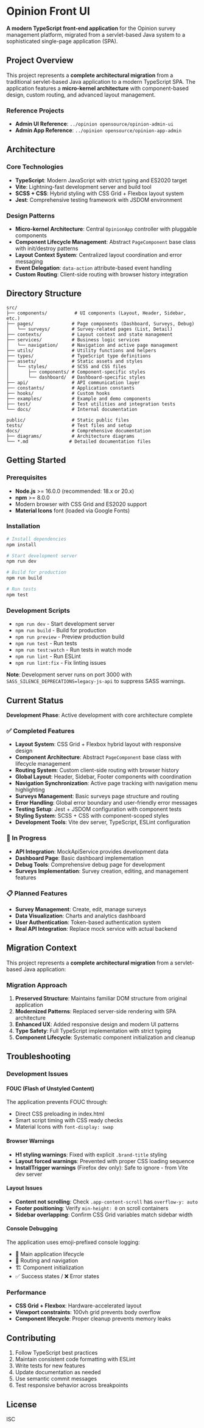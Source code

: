 # Opinion Front UI

**A modern TypeScript front-end application** for the Opinion survey management platform, migrated from a servlet-based Java system to a sophisticated single-page application (SPA).

## Project Overview

This project represents a **complete architectural migration** from a traditional servlet-based Java application to a modern TypeScript SPA. The application features a **micro-kernel architecture** with component-based design, custom routing, and advanced layout management.

### Reference Projects

- **Admin UI Reference**: `../opinion opensource/opinion-admin-ui`
- **Admin App Reference**: `../opinion opensource/opinion-app-admin`

## Architecture

### Core Technologies
- **TypeScript**: Modern JavaScript with strict typing and ES2020 target
- **Vite**: Lightning-fast development server and build tool
- **SCSS + CSS**: Hybrid styling with CSS Grid + Flexbox layout system
- **Jest**: Comprehensive testing framework with JSDOM environment

### Design Patterns
- **Micro-kernel Architecture**: Central `OpinionApp` controller with pluggable components
- **Component Lifecycle Management**: Abstract `PageComponent` base class with init/destroy patterns
- **Layout Context System**: Centralized layout coordination and error messaging
- **Event Delegation**: `data-action` attribute-based event handling
- **Custom Routing**: Client-side routing with browser history integration

## Directory Structure

```
src/
├── components/          # UI components (Layout, Header, Sidebar, etc.)
├── pages/              # Page components (Dashboard, Surveys, Debug)
│   └── surveys/        # Survey-related pages (List, Detail)
├── contexts/           # Layout context and state management
├── services/           # Business logic services
│   └── navigation/     # Navigation and active page management
├── utils/              # Utility functions and helpers
├── types/              # TypeScript type definitions
├── assets/             # Static assets and styles
│   └── styles/         # SCSS and CSS files
│       ├── components/ # Component-specific styles
│       └── dashboard/  # Dashboard-specific styles
├── api/                # API communication layer
├── constants/          # Application constants
├── hooks/              # Custom hooks
├── examples/           # Example and demo components
├── test/               # Test utilities and integration tests
└── docs/               # Internal documentation

public/                 # Static public files
tests/                  # Test files and setup
docs/                   # Comprehensive documentation
├── diagrams/           # Architecture diagrams
└── *.md               # Detailed documentation files
```

## Getting Started

### Prerequisites

- **Node.js** >= 16.0.0 (recommended: 18.x or 20.x)
- **npm** >= 8.0.0
- Modern browser with CSS Grid and ES2020 support
- **Material Icons** font (loaded via Google Fonts)

### Installation

```bash
# Install dependencies
npm install

# Start development server
npm run dev

# Build for production
npm run build

# Run tests
npm test
```

### Development Scripts

- `npm run dev` - Start development server
- `npm run build` - Build for production
- `npm run preview` - Preview production build
- `npm run test` - Run tests
- `npm run test:watch` - Run tests in watch mode
- `npm run lint` - Run ESLint
- `npm run lint:fix` - Fix linting issues

**Note**: Development server runs on port 3000 with `SASS_SILENCE_DEPRECATIONS=legacy-js-api` to suppress SASS warnings.

## Current Status

**Development Phase**: Active development with core architecture complete

### ✅ Completed Features
- **Layout System**: CSS Grid + Flexbox hybrid layout with responsive design
- **Component Architecture**: Abstract `PageComponent` base class with lifecycle management
- **Routing System**: Custom client-side routing with browser history
- **Global Layout**: Header, Sidebar, Footer components with coordination
- **Navigation Synchronization**: Active page tracking with navigation menu highlighting
- **Surveys Management**: Basic surveys page structure and routing
- **Error Handling**: Global error boundary and user-friendly error messages
- **Testing Setup**: Jest + JSDOM configuration with component tests
- **Styling System**: SCSS + CSS with component-scoped styles
- **Development Tools**: Vite dev server, TypeScript, ESLint configuration

### 🚧 In Progress
- **API Integration**: MockApiService provides development data
- **Dashboard Page**: Basic dashboard implementation
- **Debug Tools**: Comprehensive debug page for development
- **Surveys Implementation**: Survey creation, editing, and management features

### 📋 Planned Features
- **Survey Management**: Create, edit, manage surveys
- **Data Visualization**: Charts and analytics dashboard
- **User Authentication**: Token-based authentication system
- **Real API Integration**: Replace mock service with actual backend

## Migration Context

This project represents a **complete architectural migration** from a servlet-based Java application:

### Migration Approach
1. **Preserved Structure**: Maintains familiar DOM structure from original application
2. **Modernized Patterns**: Replaced server-side rendering with SPA architecture
3. **Enhanced UX**: Added responsive design and modern UI patterns
4. **Type Safety**: Full TypeScript implementation with strict typing
5. **Component Lifecycle**: Systematic component initialization and cleanup

## Troubleshooting

### Development Issues

#### **FOUC (Flash of Unstyled Content)**
The application prevents FOUC through:
- Direct CSS preloading in index.html
- Smart script timing with CSS ready checks
- Material Icons with `font-display: swap`

#### **Browser Warnings**
- **H1 styling warnings**: Fixed with explicit `.brand-title` styling
- **Layout forced warnings**: Prevented with proper CSS loading sequence
- **InstallTrigger warnings** (Firefox dev only): Safe to ignore - from Vite dev server

#### **Layout Issues**
- **Content not scrolling**: Check `.app-content-scroll` has `overflow-y: auto`
- **Footer positioning**: Verify `min-height: 0` on scroll containers
- **Sidebar overlapping**: Confirm CSS Grid variables match sidebar width

#### **Console Debugging**
The application uses emoji-prefixed console logging:
- 🚀 Main application lifecycle
- 🎯 Routing and navigation
- 🏗️ Component initialization
- ✅ Success states / ❌ Error states

### Performance
- **CSS Grid + Flexbox**: Hardware-accelerated layout
- **Viewport constraints**: 100vh grid prevents body overflow
- **Component lifecycle**: Proper cleanup prevents memory leaks

## Contributing

1. Follow TypeScript best practices
2. Maintain consistent code formatting with ESLint
3. Write tests for new features
4. Update documentation as needed
5. Use semantic commit messages
6. Test responsive behavior across breakpoints

## License

ISC
